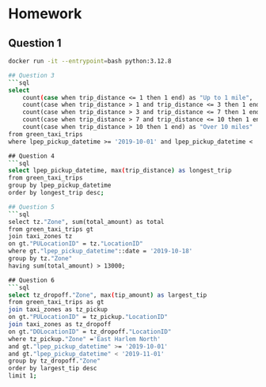 # Homework

## Question 1
```sh
docker run -it --entrypoint=bash python:3.12.8

## Question 3
```sql
select 
    count(case when trip_distance <= 1 then 1 end) as "Up to 1 mile",
    count(case when trip_distance > 1 and trip_distance <= 3 then 1 end) as "1-3 miles",
    count(case when trip_distance > 3 and trip_distance <= 7 then 1 end) as "3-7 miles",
    count(case when trip_distance > 7 and trip_distance <= 10 then 1 end) as "7-10 miles",
    count(case when trip_distance > 10 then 1 end) as "Over 10 miles"
from green_taxi_trips
where lpep_pickup_datetime >= '2019-10-01' and lpep_pickup_datetime < '2019-11-01';

## Question 4
```sql
select lpep_pickup_datetime, max(trip_distance) as longest_trip
from green_taxi_trips
group by lpep_pickup_datetime
order by longest_trip desc;

## Question 5
```sql
select tz."Zone", sum(total_amount) as total
from green_taxi_trips gt
join taxi_zones tz
on gt."PULocationID" = tz."LocationID"
where gt."lpep_pickup_datetime"::date = '2019-10-18'
group by tz."Zone"
having sum(total_amount) > 13000;

## Question 6
```sql
select tz_dropoff."Zone", max(tip_amount) as largest_tip
from green_taxi_trips as gt
join taxi_zones as tz_pickup
on gt."PULocationID" = tz_pickup."LocationID"
join taxi_zones as tz_dropoff
on gt."DOLocationID" = tz_dropoff."LocationID"
where tz_pickup."Zone" ='East Harlem North'
and gt."lpep_pickup_datetime" >= '2019-10-01'
and gt."lpep_pickup_datetime" < '2019-11-01'
group by tz_dropoff."Zone"
order by largest_tip desc
limit 1;